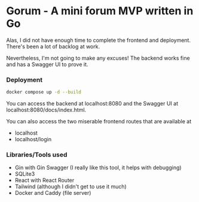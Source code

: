 # Gorum - A mini forum MVP written in Go

Alas, I did not have enough time to complete the frontend and deployment. There's been a lot of backlog at work.

Nevertheless, I'm not going to make any excuses! The backend works fine and has a Swagger UI to prove it.

### Deployment

```bash
docker compose up -d --build
```

You can access the backend at localhost:8080 and the Swagger UI at localhost:8080/docs/index.html.

You can also access the two miserable frontend routes that are available at

- localhost
- localhost/login

### Libraries/Tools used

- Gin with Gin Swagger (I really like this tool, it helps with debugging)
- SQLite3
- React with React Router
- Tailwind (although I didn't get to use it much)
- Docker and Caddy (file server)

